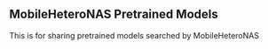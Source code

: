 ## MobileHeteroNAS Pretrained Models
This is for sharing pretrained models searched by MobileHeteroNAS

